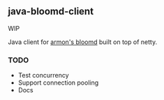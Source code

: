 ## java-bloomd-client

WIP

Java client for [armon's bloomd](https://github.com/armon/bloomd) built on top of netty.

### TODO

- Test concurrency
- Support connection pooling
- Docs
